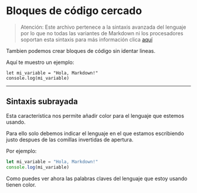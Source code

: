 
# Bloques de código cercado


>Atención: Este archivo pertenece a la sintaxis avanzada del lenguaje por lo que 
>no todas las variantes de Markdown ni los procesadores soportan esta sintaxis para más información clica [aquí](https://github.com/alexdevrep/Markdown_docs/blob/main/Disponibilidad/Disponibilidad.md)



Tambien podemos crear bloques de código sin identar lineas.

Aquí te muestro un ejemplo:

```
let mi_variable = "Hola, Markdown!"
console.log(mi_variable) 
```

---

## Sintaxis subrayada

Esta característica nos permite añadir color para el lenguaje que estemos usando.

Para ello solo debemos indicar el lenguaje en el que estamos escribiendo justo despues
de las comillas invertidas de apertura.

Por ejemplo:

```Javascript
let mi_variable = "Hola, Markdown!"
console.log(mi_variable) 
```

Como puedes ver ahora las palabras claves del lenguaje que estoy usando tienen color.